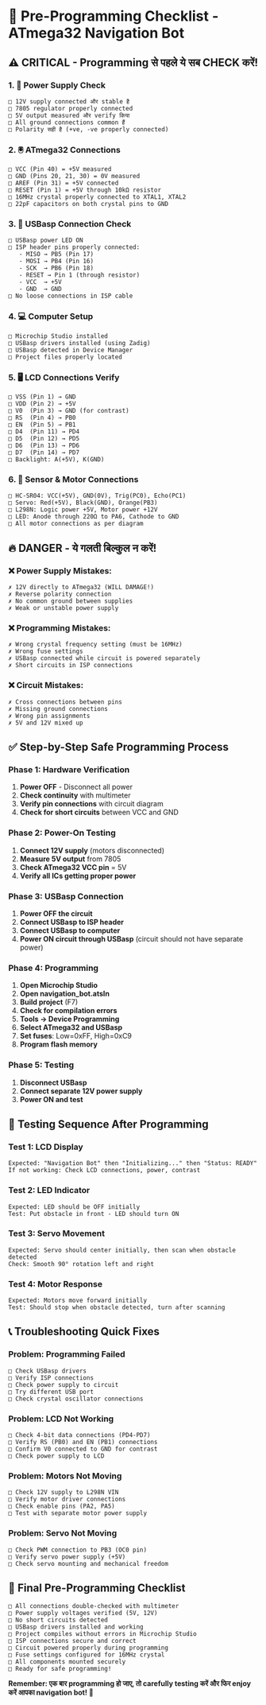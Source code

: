 # 🚨 Pre-Programming Checklist - ATmega32 Navigation Bot

## ⚠️ **CRITICAL - Programming से पहले ये सब CHECK करें!**

### 1. 🔌 **Power Supply Check**
```
□ 12V supply connected और stable है
□ 7805 regulator properly connected
□ 5V output measured और verify किया
□ All ground connections common हैं
□ Polarity सही है (+ve, -ve properly connected)
```

### 2. 🖲️ **ATmega32 Connections**
```
□ VCC (Pin 40) = +5V measured
□ GND (Pins 20, 21, 30) = 0V measured  
□ AREF (Pin 31) = +5V connected
□ RESET (Pin 1) = +5V through 10kΩ resistor
□ 16MHz crystal properly connected to XTAL1, XTAL2
□ 22pF capacitors on both crystal pins to GND
```

### 3. 🔗 **USBasp Connection Check**
```
□ USBasp power LED ON
□ ISP header pins properly connected:
   - MISO → PB5 (Pin 17)
   - MOSI → PB4 (Pin 16) 
   - SCK  → PB6 (Pin 18)
   - RESET → Pin 1 (through resistor)
   - VCC  → +5V
   - GND  → GND
□ No loose connections in ISP cable
```

### 4. 💻 **Computer Setup**
```
□ Microchip Studio installed
□ USBasp drivers installed (using Zadig)
□ USBasp detected in Device Manager
□ Project files properly located
```

### 5. 🖥️ **LCD Connections Verify**
```
□ VSS (Pin 1) → GND
□ VDD (Pin 2) → +5V  
□ V0  (Pin 3) → GND (for contrast)
□ RS  (Pin 4) → PB0
□ EN  (Pin 5) → PB1
□ D4  (Pin 11) → PD4
□ D5  (Pin 12) → PD5
□ D6  (Pin 13) → PD6
□ D7  (Pin 14) → PD7
□ Backlight: A(+5V), K(GND)
```

### 6. 📡 **Sensor & Motor Connections**
```
□ HC-SR04: VCC(+5V), GND(0V), Trig(PC0), Echo(PC1)
□ Servo: Red(+5V), Black(GND), Orange(PB3)
□ L298N: Logic power +5V, Motor power +12V
□ LED: Anode through 220Ω to PA6, Cathode to GND
□ All motor connections as per diagram
```

## 🔥 **DANGER - ये गलती बिल्कुल न करें!**

### ❌ **Power Supply Mistakes:**
```
✗ 12V directly to ATmega32 (WILL DAMAGE!)
✗ Reverse polarity connection
✗ No common ground between supplies
✗ Weak or unstable power supply
```

### ❌ **Programming Mistakes:**
```
✗ Wrong crystal frequency setting (must be 16MHz)
✗ Wrong fuse settings 
✗ USBasp connected while circuit is powered separately
✗ Short circuits in ISP connections
```

### ❌ **Circuit Mistakes:**
```
✗ Cross connections between pins
✗ Missing ground connections
✗ Wrong pin assignments
✗ 5V and 12V mixed up
```

## ✅ **Step-by-Step Safe Programming Process**

### **Phase 1: Hardware Verification**
1. **Power OFF** - Disconnect all power
2. **Check continuity** with multimeter
3. **Verify pin connections** with circuit diagram
4. **Check for short circuits** between VCC and GND

### **Phase 2: Power-On Testing**
1. **Connect 12V supply** (motors disconnected)
2. **Measure 5V output** from 7805
3. **Check ATmega32 VCC pin** = 5V
4. **Verify all ICs getting proper power**

### **Phase 3: USBasp Connection**
1. **Power OFF the circuit**
2. **Connect USBasp to ISP header**
3. **Connect USBasp to computer**
4. **Power ON circuit through USBasp** (circuit should not have separate power)

### **Phase 4: Programming**
1. **Open Microchip Studio**
2. **Open navigation_bot.atsln**
3. **Build project** (F7)
4. **Check for compilation errors**
5. **Tools → Device Programming**
6. **Select ATmega32 and USBasp**
7. **Set fuses**: Low=0xFF, High=0xC9
8. **Program flash memory**

### **Phase 5: Testing**
1. **Disconnect USBasp**
2. **Connect separate 12V power supply**
3. **Power ON and test**

## 🧪 **Testing Sequence After Programming**

### **Test 1: LCD Display**
```
Expected: "Navigation Bot" then "Initializing..." then "Status: READY"
If not working: Check LCD connections, power, contrast
```

### **Test 2: LED Indicator** 
```
Expected: LED should be OFF initially
Test: Put obstacle in front - LED should turn ON
```

### **Test 3: Servo Movement**
```
Expected: Servo should center initially, then scan when obstacle detected
Check: Smooth 90° rotation left and right
```

### **Test 4: Motor Response**
```
Expected: Motors move forward initially
Test: Should stop when obstacle detected, turn after scanning
```

## 📞 **Troubleshooting Quick Fixes**

### **Problem: Programming Failed**
```
□ Check USBasp drivers
□ Verify ISP connections  
□ Check power supply to circuit
□ Try different USB port
□ Check crystal oscillator connections
```

### **Problem: LCD Not Working**
```
□ Check 4-bit data connections (PD4-PD7)
□ Verify RS (PB0) and EN (PB1) connections
□ Confirm V0 connected to GND for contrast
□ Check power supply to LCD
```

### **Problem: Motors Not Moving**
```
□ Check 12V supply to L298N VIN
□ Verify motor driver connections
□ Check enable pins (PA2, PA5)
□ Test with separate motor power supply
```

### **Problem: Servo Not Moving**
```
□ Check PWM connection to PB3 (OC0 pin)
□ Verify servo power supply (+5V)
□ Check servo mounting and mechanical freedom
```

## 🎯 **Final Pre-Programming Checklist**

```
□ All connections double-checked with multimeter
□ Power supply voltages verified (5V, 12V)
□ No short circuits detected
□ USBasp drivers installed and working
□ Project compiles without errors in Microchip Studio
□ ISP connections secure and correct
□ Circuit powered properly during programming
□ Fuse settings configured for 16MHz crystal
□ All components mounted securely
□ Ready for safe programming!
```

**Remember: एक बार programming हो जाए, तो carefully testing करें और फिर enjoy करें आपका navigation bot! 🚀**